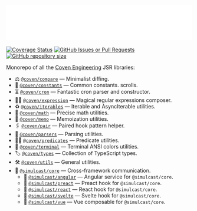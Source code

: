 <img src="./logo.svg" height="96" />

[![Coverage Status](https://img.shields.io/coverallsCoverage/github/covenengineering/libraries?style=for-the-badge&logo=Coveralls&label=Coverage&labelColor=%23354a57&color=%23c87)](https://coveralls.io/github/covenengineering/libraries?branch=main)
[![GitHub Issues or Pull Requests](https://img.shields.io/github/issues/covenengineering/libraries?style=for-the-badge&logo=GitHub&label=Open%20Issues&labelColor=%23000&color=%23c87)](https://github.com/covenengineering/libraries/issues/)
[![GitHub repository size](https://img.shields.io/github/repo-size/covenengineering/libraries?style=for-the-badge&logo=GitHub&label=Repository%20Size&labelColor=%23000&color=%23c87)](https://github.com/covenengineering/libraries/)

Monorepo of all the [Coven Engineering](https://coven.engineering) JSR
libraries:

- ⚖️ [`@coven/compare`](https://coven.to/compare) — Minimalist diffing.
- 🧱 [`@coven/constants`](https://coven.to/constants) — Common constants.
  scrolls.
- ⏳ [`@coven/cron`](https://coven.to/cron) — Fantastic cron parser and
  constructor.
- 🧙‍♀️ [`@coven/expression`](https://coven.to/expression) — Magical regular
  expressions composer.
- ♻️ [`@coven/iterables`](https://coven.to/iterables) — Iterable and
  AsyncIterable utilities.
- 🧮 [`@coven/math`](https://coven.to/math) — Precise math utilities.
- 💾 [`@coven/memo`](https://coven.to/memo) — Memoization utilities.
- 🖇️ [`@coven/pair`](https://coven.to/pair) — Paired hook pattern helper.
- 💫 [`@coven/parsers`](https://coven.to/parsers) — Parsing utilities.
- 🕵️‍♀️ [`@coven/predicates`](https://coven.to/predicates) — Predicate utilities.
- 🌈 [`@coven/terminal`](https://coven.to/terminal) — Terminal ANSI colors
  utilities.
- 🏷️ [`@coven/types`](https://coven.to/types) — Collection of TypeScript types.
- 🛠️ [`@coven/utils`](https://coven.to/utils) — General utilities.
- 📡 [`@simulcast/core`](https://simulcast.coven.to/core) — Cross-framework
  communication.
    - 📡 [`@simulcast/angular`](https://simulcast.coven.to/angular) — Angular
      service for `@simulcast/core`.
    - 📡 [`@simulcast/preact`](https://simulcast.coven.to/preact) — Preact hook
      for `@simulcast/core`.
    - 📡 [`@simulcast/react`](https://simulcast.coven.to/react) — React hook for
      `@simulcast/core`.
    - 📡 [`@simulcast/svelte`](https://simulcast.coven.to/svelte) — Svelte hook
      for `@simulcast/core`.
    - 📡 [`@simulcast/vue`](https://simulcast.coven.to/vue) — Vue composable for
      `@simulcast/core`.
